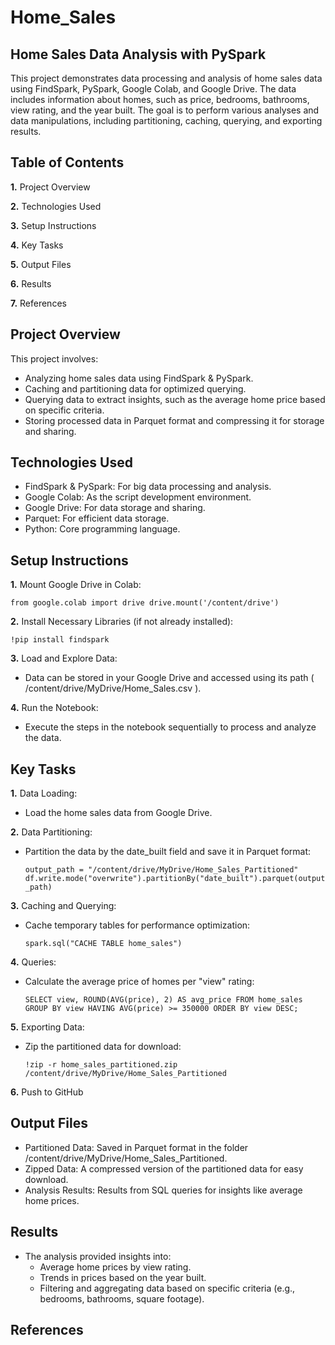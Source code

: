 # Home_Sales

## Home Sales Data Analysis with PySpark

  This project demonstrates data processing and analysis of home sales data using FindSpark, PySpark, Google Colab, and Google Drive. The data includes information about homes, such as price, bedrooms, bathrooms, view rating, and the year built. The goal is to perform various analyses and data manipulations, including partitioning, caching, querying, and exporting results.

## Table of Contents

**1.** Project Overview

**2.** Technologies Used

**3.** Setup Instructions

**4.** Key Tasks

**5.** Output Files

**6.** Results

**7.** References

##  Project Overview

This project involves:

- Analyzing home sales data using FindSpark & PySpark.
- Caching and partitioning data for optimized querying.
- Querying data to extract insights, such as the average home price based on specific criteria.
- Storing processed data in Parquet format and compressing it for storage and sharing.

## Technologies Used

- FindSpark & PySpark: For big data processing and analysis.
- Google Colab: As the script development environment.
- Google Drive: For data storage and sharing.
- Parquet: For efficient data storage.
- Python: Core programming language.

## Setup Instructions
**1.** Mount Google Drive in Colab:

  `from google.colab import drive
drive.mount('/content/drive')`

**2.** Install Necessary Libraries (if not already installed):

  `!pip install findspark`

**3.** Load and Explore Data:

- Data can be stored in your Google Drive and accessed using its path ( /content/drive/MyDrive/Home_Sales.csv ).

**4.** Run the Notebook:

- Execute the steps in the notebook sequentially to process and analyze the data.

## Key Tasks

**1.** Data Loading:

- Load the home sales data from Google Drive.
  
**2.** Data Partitioning:

- Partition the data by the date_built field and save it in Parquet format:

  `output_path = "/content/drive/MyDrive/Home_Sales_Partitioned"
  df.write.mode("overwrite").partitionBy("date_built").parquet(output_path)`

**3.** Caching and Querying:

- Cache temporary tables for performance optimization:

  `spark.sql("CACHE TABLE home_sales")`
  
**4.** Queries:

- Calculate the average price of homes per "view" rating:

  `SELECT view, ROUND(AVG(price), 2) AS avg_price
  FROM home_sales
  GROUP BY view
  HAVING AVG(price) >= 350000
  ORDER BY view DESC;`
  
**5.** Exporting Data:

- Zip the partitioned data for download:

  `!zip -r home_sales_partitioned.zip /content/drive/MyDrive/Home_Sales_Partitioned`

**6.** Push to GitHub

## Output Files

- Partitioned Data: Saved in Parquet format in the folder /content/drive/MyDrive/Home_Sales_Partitioned.
- Zipped Data: A compressed version of the partitioned data for easy download.
- Analysis Results: Results from SQL queries for insights like average home prices.

## Results

- The analysis provided insights into:
  - Average home prices by view rating.
  - Trends in prices based on the year built.
  - Filtering and aggregating data based on specific criteria (e.g., bedrooms, bathrooms, square footage).
    
## References


